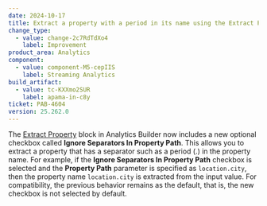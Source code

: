 ```yaml
---
date: 2024-10-17
title: Extract a property with a period in its name using the Extract Property block
change_type:
  - value: change-2c7RdTdXo4
    label: Improvement
product_area: Analytics
component:
  - value: component-M5-cepIIS
    label: Streaming Analytics
build_artifact:
  - value: tc-KXXmo2SUR
    label: apama-in-c8y
ticket: PAB-4604
version: 25.262.0
---
```

The [Extract Property](https://cumulocity.com/docs/streaming-analytics/block-reference/#extract-property) block in Analytics Builder now includes a new optional checkbox called **Ignore Separators In Property Path**. This allows you to extract a property that has a separator such as a period (.) in the property name.
For example, if the **Ignore Separators In Property Path** checkbox is selected and the **Property Path** parameter is specified as `location.city`, then the property name `location.city` is extracted from the input value.
For compatibility, the previous behavior remains as the default, that is, the new checkbox is not selected by default.
